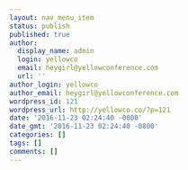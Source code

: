 ```yaml
---
layout: nav_menu_item
status: publish
published: true
author:
  display_name: admin
  login: yellowco
  email: heygirl@yellowconference.com
  url: ''
author_login: yellowco
author_email: heygirl@yellowconference.com
wordpress_id: 121
wordpress_url: http://yellowco.co/?p=121
date: '2016-11-23 02:24:40 -0800'
date_gmt: '2016-11-23 02:24:40 -0800'
categories: []
tags: []
comments: []
---
```


